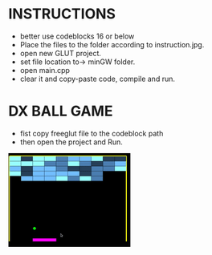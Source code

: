 # INSTRUCTIONS
*  better use codeblocks 16 or below
*  Place the files to the folder according to instruction.jpg.
*  open new GLUT project.
*  set file location to-> minGW folder.
*  open main.cpp
*  clear it and copy-paste code, compile and run.

# DX BALL GAME
* fist copy freeglut file to the codeblock path
* then open the project and Run.
 <img src="Dx_Ball_Game/demo.gif">
